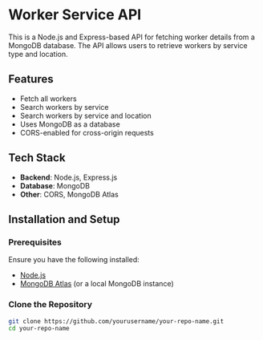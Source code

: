 # Worker Service API

This is a Node.js and Express-based API for fetching worker details from a MongoDB database. The API allows users to retrieve workers by service type and location.

## Features
- Fetch all workers
- Search workers by service
- Search workers by service and location
- Uses MongoDB as a database
- CORS-enabled for cross-origin requests

## Tech Stack
- **Backend**: Node.js, Express.js
- **Database**: MongoDB
- **Other**: CORS, MongoDB Atlas

## Installation and Setup

### Prerequisites
Ensure you have the following installed:
- [Node.js](https://nodejs.org/)
- [MongoDB Atlas](https://www.mongodb.com/atlas/database) (or a local MongoDB instance)

### Clone the Repository
```bash
git clone https://github.com/yourusername/your-repo-name.git
cd your-repo-name
